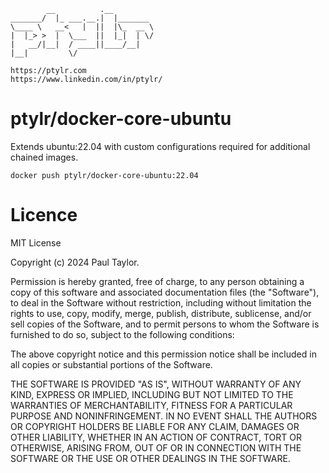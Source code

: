 ```
        __          .__
_______/  |_ ___.__.|  |_______
\____ \   __<   |  ||  |\_  __ \
|  |_> >  |  \___  ||  |_|  | \/
|   __/|__|  / ____||____/__|
|__|         \/

https://ptylr.com
https://www.linkedin.com/in/ptylr/
```
# ptylr/docker-core-ubuntu
Extends ubuntu:22.04 with custom configurations required for additional chained images.

```angular2html
docker push ptylr/docker-core-ubuntu:22.04
```

# Licence
MIT License

Copyright (c) 2024 Paul Taylor.

Permission is hereby granted, free of charge, to any person obtaining a copy of this software and associated documentation files (the "Software"), to deal in the Software without restriction, including without limitation the rights to use, copy, modify, merge, publish, distribute, sublicense, and/or sell copies of the Software, and to permit persons to whom the Software is furnished to do so, subject to the following conditions:

The above copyright notice and this permission notice shall be included in all copies or substantial portions of the Software.

THE SOFTWARE IS PROVIDED "AS IS", WITHOUT WARRANTY OF ANY KIND, EXPRESS OR IMPLIED, INCLUDING BUT NOT LIMITED TO THE WARRANTIES OF MERCHANTABILITY, FITNESS FOR A PARTICULAR PURPOSE AND NONINFRINGEMENT. IN NO EVENT SHALL THE AUTHORS OR COPYRIGHT HOLDERS BE LIABLE FOR ANY CLAIM, DAMAGES OR OTHER LIABILITY, WHETHER IN AN ACTION OF CONTRACT, TORT OR OTHERWISE, ARISING FROM, OUT OF OR IN CONNECTION WITH THE SOFTWARE OR THE USE OR OTHER DEALINGS IN THE SOFTWARE.

